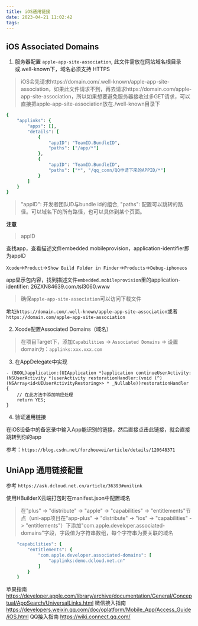 ```yaml
---
title: iOS通用链接
date: 2023-04-21 11:02:42
tags:
---
```


## iOS Associated Domains


1. 服务器配置 `apple-app-site-association`, 此文件需放在网站域名根目录或.well-known下，域名必须支持 HTTPS

> iOS会先请求https://domain.com/.well-known/apple-app-site-association，如果此文件请求不到，再去请求https://domain.com/apple-app-site-association，所以如果想要避免服务器接收过多GET请求，可以直接把apple-app-site-association放在./well-known目录下


```f
{
    "applinks": {
        "apps": [],
        "details": [
            {
                "appID": "TeamID.BundleID",
                "paths": ["/app/*"]
            },
            {
                "appID": "TeamID.BundleID",
                "paths": ["*", "/qq_conn/QQ申请下来的APPID/*"] 
            }
        ]
    }
}
```

> "appID": 开发者团队ID与bundle id的组合, 
> "paths": 配置可以跳转的路径。可以域名下的所有路径，也可以具体到某个页面。

**注意**

> appID

查找app，查看描述文件embedded.mobileprovision，application-identifier即为appID

`Xcode`->`Product`->`Show Build Folder in Finder`->`Products`->`Debug-iphoneos` 

app显示包内容，找到描述文件`embedded.mobileprovision`里的application-identifier: 26ZXN84639.com.tsl3060.www

> 确保`apple-app-site-association`可以访问下载文件

地址`https://domain.com/.well-known/apple-app-site-association`或者`https://domain.com/apple-app-site-association`


2. Xcode配置Associated Domains（域名）

> 在项目Target下，添加`Capabilities` -> `Associated Domains` -> 设置domain为：`applinks:xxx.xxx.com`

3. 在AppDelegate中实现

```oc
- (BOOL)application:(UIApplication *)application continueUserActivity:(NSUserActivity *)userActivity restorationHandler:(void (^)(NSArray<id<UIUserActivityRestoring>> * _Nullable))restorationHandler {
    // 在此方法中添加响应处理
    return YES;
}
```

4. 验证通用链接

在iOS设备中的备忘录中输入App能识别的链接，然后直接点击此链接，就会直接跳转到你的app

参考：`https://blog.csdn.net/forzhouwei/article/details/120648371`

## UniApp 通用链接配置

参考 `https://ask.dcloud.net.cn/article/36393#unilink`

使用HBuilderX云端打包时在manifest.json中配置域名

> 在"plus" -> "distribute" -> "apple" -> "capabilities" -> "entitlements"节点（uni-app项目在"app-plus" -> "distribute" -> "ios" -> "capabilities" -> "entitlements"）下添加"com.apple.developer.associated-domains"字段，字段值为字符串数组，每个字符串为要关联的域名

```f
    "capabilities": {  
        "entitlements": {  
            "com.apple.developer.associated-domains": [  
                "applinks:demo.dcloud.net.cn"  
            ]  
        }  
    }
```

苹果指南 <https://developer.apple.com/library/archive/documentation/General/Conceptual/AppSearch/UniversalLinks.html>
微信接入指南 <https://developers.weixin.qq.com/doc/oplatform/Mobile_App/Access_Guide/iOS.html>
QQ接入指南 <https://wiki.connect.qq.com/>



